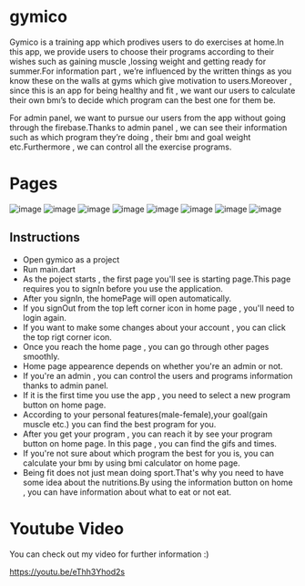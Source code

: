 # gymico
Gymico is a training app which prodives users to do exercises at home.In this app, 
we provide users to choose their programs according to their wishes such as gaining 
muscle ,lossing weight and getting ready for summer.For information part , we’re 
influenced by the written things as you know these on the walls at gyms which give 
motivation to users.Moreover , since this is an app for being healthy and fit , we 
want our users to calculate their own bmı’s to decide which program can the best 
one for them be.

For admin panel, we want to pursue our users from the app without going through 
the firebase.Thanks to admin panel , we can see their information such as which 
program they’re doing , their bmı and goal weight etc.Furthermore , we can control 
all the exercise programs.

# Pages
![image](https://user-images.githubusercontent.com/76843587/216730058-6f4e3732-2967-49b9-beb5-9041004ea28b.png)
![image](https://user-images.githubusercontent.com/76843587/216730120-28571e39-b5a7-4eb3-9b0a-ed72cd852119.png)
![image](https://user-images.githubusercontent.com/76843587/216730358-314b08e9-864d-45ad-b053-26cea8e43732.png)
![image](https://user-images.githubusercontent.com/76843587/216730762-77aaa8df-3ec7-4963-be4c-3aedefc74b0c.png)
![image](https://user-images.githubusercontent.com/76843587/216730276-3b048323-916d-4d48-82ea-82cff1ead2d6.png)
![image](https://user-images.githubusercontent.com/76843587/216730824-2ed48f96-0e95-4112-9ec2-0efb4404a869.png)
![image](https://user-images.githubusercontent.com/76843587/216730855-b42d143d-1acf-48e8-830b-3bbfaf1bf6fb.png)
![image](https://user-images.githubusercontent.com/76843587/216730884-33ae883a-ac7c-49b0-a547-7887df730376.png)
## Instructions
- Open gymico as a project
- Run main.dart
- As the poject starts , the first page you'll see is starting page.This page requires you to
signIn before you use the application.
- After you signIn, the homePage will open automatically.
- If you signOut from the top left corner icon in home page , you'll need to login again.
- If you want to make some changes about your account , you can click the top rigt corner icon.
- Once you reach the home page , you can go through other pages smoothly.
- Home page appearence depends on whether you're an admin or not.
- If you're an admin , you can control the users and programs information thanks to admin panel.
- If it is the first time you use the app , you need to select a new program button on home page.
- According to your personal features(male-female),your goal(gain muscle etc.) you can find 
the best program for you.
- After you get your program , you can reach it by see your program button on home page.
In this page , you can find the gifs and times.
- If you're not sure about which program the best for you is, you can calculate your bmı by
using bmi calculator on home page.
- Being fit does not just mean doing sport.That's why you need to have some idea about
the nutritions.By using the information button on home , you can have information about what to 
eat or not eat.

# Youtube Video
You can check out my video for further information :)

https://youtu.be/eThh3Yhod2s







